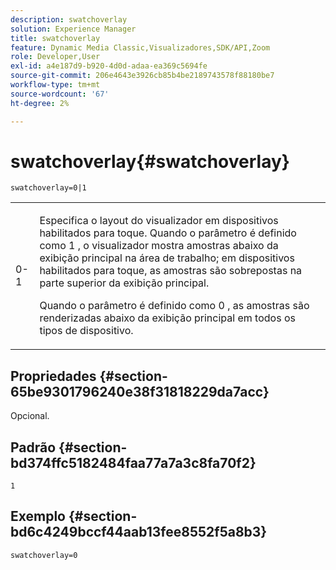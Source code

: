 ```yaml
---
description: swatchoverlay
solution: Experience Manager
title: swatchoverlay
feature: Dynamic Media Classic,Visualizadores,SDK/API,Zoom
role: Developer,User
exl-id: a4e187d9-b920-4d0d-adaa-ea369c5694fe
source-git-commit: 206e4643e3926cb85b4be2189743578f88180be7
workflow-type: tm+mt
source-wordcount: '67'
ht-degree: 2%

---
```


# swatchoverlay{#swatchoverlay}

`swatchoverlay=0|1`

<table id="table_9B98C97485DD4DEB8A6ECBCE8DF6B886"> 
 <tbody> 
  <tr> 
   <td colname="col1"> <p> <span class="codeph"> 0-1  </span> </p> </td> 
   <td colname="col2"> <p>Especifica o layout do visualizador em dispositivos habilitados para toque. Quando o parâmetro é definido como <span class="codeph"> 1 </span>, o visualizador mostra amostras abaixo da exibição principal na área de trabalho; em dispositivos habilitados para toque, as amostras são sobrepostas na parte superior da exibição principal. </p> <p>Quando o parâmetro é definido como <span class="codeph"> 0 </span>, as amostras são renderizadas abaixo da exibição principal em todos os tipos de dispositivo. </p> </td> 
  </tr> 
 </tbody> 
</table>

## Propriedades {#section-65be9301796240e38f31818229da7acc}

Opcional.

## Padrão {#section-bd374ffc5182484faa77a7a3c8fa70f2}

`1`

## Exemplo {#section-bd6c4249bccf44aab13fee8552f5a8b3}

`swatchoverlay=0`
